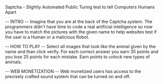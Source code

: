 Saptcha - Slightly Automated Public Turing test to tell Computers Humans Apart

-- INTRO --
Imagine that you are at the back of the Captcha system.
The programmers didn't have time to code a real artificial intelligence
so now you have to match the pictures with the given name
to help websites test if the user is a Human or a malicious Robot.

-- HOW TO PLAY --
Select all images that look like the animal given by the name and than click verify.
For each correct answer you earn 35 points
and you lose 25 points for each mistake.
Earn points to unlock new types of animals.

-- WEB MONETIZATION --
Web monetized users has access to the precisely crafted sound system that can be turned on and off.